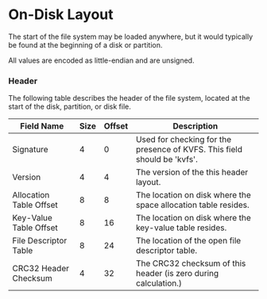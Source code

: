 On-Disk Layout
==============

The start of the file system may be loaded anywhere, but it would typically be found at the beginning of a disk or partition.

All values are encoded as little-endian and are unsigned.

### Header

The following table describes the header of the file system, located at the start of the disk, partition, or disk file.

| Field Name              | Size | Offset | Description                                                              |
|-------------------------|------|--------|--------------------------------------------------------------------------|
| Signature               | 4    | 0      | Used for checking for the presence of KVFS. This field should be 'kvfs'. |
| Version                 | 4    | 4      | The version of the this header layout.                                   |
| Allocation Table Offset | 8    | 8      | The location on disk where the space allocation table resides.           |
| Key-Value Table Offset  | 8    | 16     | The location on disk where the key-value table resides.                  |
| File Descriptor Table   | 8    | 24     | The location of the open file descriptor table.                          |
| CRC32 Header Checksum   | 4    | 32     | The CRC32 checksum of this header (is zero during calculation.)          |
